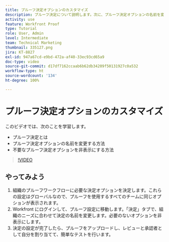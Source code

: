 ```yaml
---
title: プルーフ決定オプションのカスタマイズ
description: プルーフ決定について説明します。次に、プルーフ決定オプションの名前を変更し、プルーフシステムの設定で必要のないオプションを非表示にします。
activity: use
feature: Workfront Proof
type: Tutorial
role: User, Admin
level: Intermediate
team: Technical Marketing
thumbnail: 335127.png
jira: KT-8827
exl-id: 947a67cd-e9bd-472a-af40-33ec93cd65a9
doc-type: video
source-git-commit: d17df7162ccaab6b62db34209f50131927c0a532
workflow-type: ht
source-wordcount: '134'
ht-degree: 100%

---
```


# プルーフ決定オプションのカスタマイズ

このビデオでは、次のことを学習します。

* プルーフ決定とは
* プルーフ決定オプションの名前を変更する方法
* 不要なプルーフ決定オプションを非表示にする方法

>[!VIDEO](https://video.tv.adobe.com/v/3444650/?quality=12&learn=on&enablevpops&captions=jpn)

## やってみよう

1. 組織のプルーフワークフローに必要な決定オプションを決定します。これらの設定はグローバルなので、プルーフを使用するすべてのチームに同じオプションが表示されます。
1. Workfront にログインして、プルーフ設定に移動します。「決定」タブで、組織のニーズに合わせて決定の名前を変更します。必要のないオプションを非表示にします。
1. 決定の設定が完了したら、プルーフをアップロードし、レビューと承認者として自分を割り当てて、簡単なテストを行います。


<!--
Lean More URLs
-->
